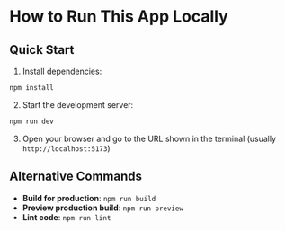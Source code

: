 # How to Run This App Locally

## Quick Start

1. Install dependencies:
```bash
npm install
```

2. Start the development server:
```bash
npm run dev
```

3. Open your browser and go to the URL shown in the terminal (usually `http://localhost:5173`)

## Alternative Commands

- **Build for production**: `npm run build`
- **Preview production build**: `npm run preview`
- **Lint code**: `npm run lint`
